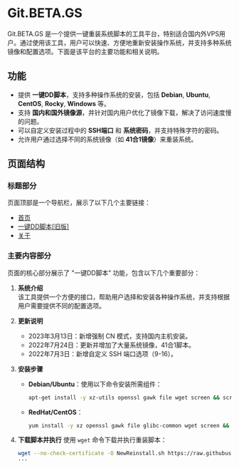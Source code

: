 # Git.BETA.GS

Git.BETA.GS 是一个提供一键重装系统脚本的工具平台，特别适合国内外VPS用户。通过使用该工具，用户可以快速、方便地重新安装操作系统，并支持多种系统镜像和配置选项。下面是该平台的主要功能和相关说明。

## 功能

- 提供 **一键DD脚本**，支持多种操作系统的安装，包括 **Debian**, **Ubuntu**, **CentOS**, **Rocky**, **Windows** 等。
- 支持 **国内和国外镜像源**，并针对国内用户优化了镜像下载，解决了访问速度慢的问题。
- 可以自定义安装过程中的 **SSH端口** 和 **系统密码**，并支持特殊字符的密码。
- 允许用户通过选择不同的系统镜像（如 **41合1镜像**）来重装系统。

## 页面结构

### 标题部分

页面顶部是一个导航栏，展示了以下几个主要链接：
- [首页](https://git.beta.gs/)
- [一键DD脚本[旧版]](https://git.beta.gs/index.php/8.html)
- [关于](https://git.beta.gs/index.php/about.html)

### 主要内容部分

页面的核心部分展示了 "一键DD脚本" 功能，包含以下几个重要部分：

1. **系统介绍**  
   该工具提供一个方便的接口，帮助用户选择和安装各种操作系统，并支持根据用户需要提供不同的配置选项。

2. **更新说明**  
   - 2023年3月13日：新增强制 CN 模式，支持国内主机安装。
   - 2022年7月24日：更新并增加了大量系统镜像，41合1脚本。
   - 2022年7月3日：新增自定义 SSH 端口选项（9-16）。

3. **安装步骤**
   - **Debian/Ubuntu**：使用以下命令安装所需组件：
     ```bash
     apt-get install -y xz-utils openssl gawk file wget screen && screen -S os
     ```
   - **RedHat/CentOS**：
     ```bash
     yum install -y xz openssl gawk file glibc-common wget screen && screen -S os
     ```

4. **下载脚本并执行**
   使用 `wget` 命令下载并执行重装脚本：
   ```bash
   wget --no-check-certificate -O NewReinstall.sh https://raw.githubusercontent.com/fcurrk/reinstall/master/NewReinstall.sh && chmod a+x NewReinstall.sh && bash NewReinstall.sh
   ···

